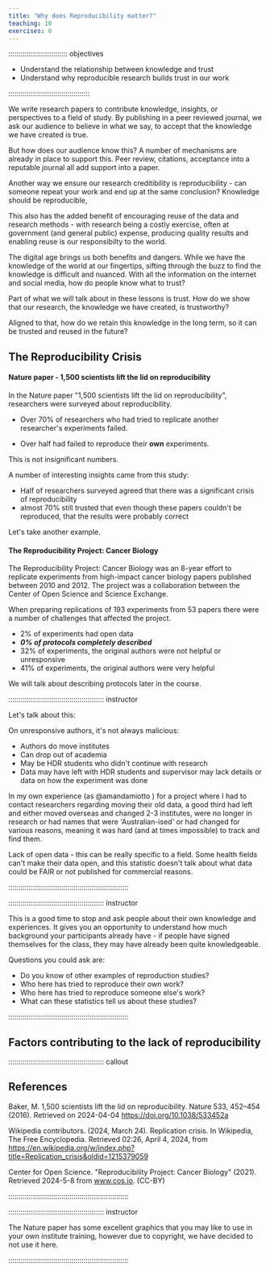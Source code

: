```yaml
---
title: "Why does Reproducibility matter?"
teaching: 10
exercises: 0
---
```



::::::::::::::::::::::::::::: objectives

- Understand the relationship between knowledge and trust
- Understand why reproducible research builds trust in our work

::::::::::::::::::::::::::::::::::::::::




We write research papers to contribute knowledge, insights, or perspectives to a field of study. By publishing in a peer reviewed journal, we ask our audience to believe in what we say, to accept that the knowledge we have created is true.

But how does our audience know this? A number of mechanisms are already in place to support this. Peer review, citations, acceptance into a reputable journal all add support into a paper. 

Another way we ensure our research creditibility is reproducibility - can someone repeat your work and end up at the same conclusion? Knowledge should be reproducible, 

This also has the added benefit of encouraging reuse of the data and research methods - with research being a costly exercise, often at government (and general public) expense, producing quality results and enabling reuse is our responsibilty to the world. 

The digital age brings us both benefits and dangers. While we have the knowledge of the world at our fingertips, sifting through the buzz to find the knowledge is difficult and nuanced. With all the information on the internet and social media, how do people know what to trust?

Part of what we will talk about in these lessons is trust. How do we show that our research, the knowledge we have created, is trustworthy? 

Aligned to that, how do we retain this knowledge in the long term, so it can be trusted and reused in the future?



## The Reproducibility Crisis

#### Nature paper - 1,500 scientists lift the lid on reproducibility

In the Nature paper "1,500 scientists lift the lid on reproducibility", researchers were surveyed about reproducibility.

 - Over 70% of researchers who had tried to replicate another researcher's experiments failed.


 - Over half had failed to reproduce their **own** experiments.


This is not insignificant numbers.


A number of interesting insights came from this study:

 - Half of researchers surveyed agreed that there was a significant crisis of reproducibility
 - almost 70% still trusted that even though these papers couldn't be reproduced, that the results were probably correct


Let's take another example. 


#### The Reproducibility Project: Cancer Biology

The Reproducibility Project: Cancer Biology was an 8-year effort to replicate experiments from high-impact cancer biology papers published between 2010 and 2012. The project was a collaboration between the Center of Open Science and Science Exchange.

When preparing replications of 193 experiments from 53 papers there were a number of challenges that affected the project.

 - 2% of experiments had open data 
 - ***0% of protocols completely described***
 - 32% of experiments, the original authors were not helpful or unresponsive
 - 41% of experiments, the original authors were very helpful


 We will talk about describing protocols later in the course.


::::::::::::::::::::::::::::::::::::::::::::::: instructor

Let's talk about this: 


On unresponsive authors, it's not always malicious:
- Authors do move institutes
- Can drop out of academia
- May be HDR students who didn't continue with research
- Data may have left with HDR students and supervisor may lack details or data on how the experiment was done

In my own experience (as @amandamiotto ) for a project where I had to contact researchers regarding moving their old data, a good third had left and either moved overseas and changed 2-3 institutes, were no longer in research or had names that were 'Australian-ised' or had changed for various reasons, meaning it was hard (and at times impossible) to track and find them. 


Lack of open data - this can be really specific to a field. Some health fields can't make their data open, and this statistic doesn't talk about what data could be FAIR or not published for commercial reasons.

:::::::::::::::::::::::::::::::::::::::::::::::::::::::::::




::::::::::::::::::::::::::::::::::::::::::::::: instructor

This is a good time to stop and ask people about their own knowledge and experiences. It gives you an opportunity to understand how much background your participants already have - if people have signed themselves for the class, they may have already been quite knowledgeable.

Questions you could ask are:

 - Do you know of other examples of reproduction studies?
 - Who here has tried to reproduce their own work?
 - Who here has tried to reproduce someone else's work?
 - What can these statistics tell us about these studies?


:::::::::::::::::::::::::::::::::::::::::::::::::::::::::::



## Factors contributing to the lack of reproducibility





::::::::::::::::::::::::::::::::::::::::::::::: callout

## References

Baker, M. 1,500 scientists lift the lid on reproducibility. Nature 533, 452–454 (2016). Retrieved on 2024-04-04 https://doi.org/10.1038/533452a

Wikipedia contributors. (2024, March 24). Replication crisis. In Wikipedia, The Free Encyclopedia. Retrieved 02:26, April 4, 2024, from https://en.wikipedia.org/w/index.php?title=Replication_crisis&oldid=1215379059

Center for Open Science. "Reproducibility Project: Cancer Biology" (2021). Retrieved 2024-5-8 from www.cos.io. (CC-BY)

:::::::::::::::::::::::::::::::::::::::::::::::::::::::::::

::::::::::::::::::::::::::::::::::::::::::::::: instructor

The Nature paper has some excellent graphics that you may like to use in your own institute training, however due to copyright, we have decided to not use it here.

:::::::::::::::::::::::::::::::::::::::::::::::::::::::::::


